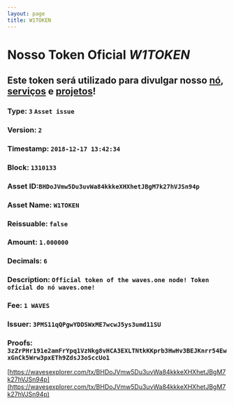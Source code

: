 ```yaml
---
layout: page
title: W1TOKEN
---
```


# Nosso Token Oficial _W1TOKEN_

## Este token será utilizado para divulgar nosso [nó](https://wavesexplorer.com/address/3PMS11qQPgwYDDSWxME7wcwJ5ys3umd11SU), [serviços](https://wavesexplorer.com/tx/AcghhRfmsTViLtmi4SejN6En2weEUcTRj5rBTwBCMMrZ) e [projetos](https://waves.one/projetos)!

### Type: `3` `Asset issue`
### Version: `2`
### Timestamp: `2018-12-17 13:42:34`
### Block: `1310133`
### Asset ID:`BHDoJVmw5Du3uvWa84kkkeXHXhetJBgM7k27hVJSn94p`
### Asset Name: `W1TOKEN`
### Reissuable: `false`
### Amount: `1.000000`
### Decimals: `6`
### Description:	`Official token of the waves.one node! Token oficial do nó waves.one!`
### Fee:	`1 WAVES`
### Issuer: `3PMS11qQPgwYDDSWxME7wcwJ5ys3umd11SU`
### Proofs:	`3zZrPHr191e2amFrYpq1VzNkg8vHCA3EXLTNtkKKprb3HwHv3BEJKnrr54EwxGnCk5Wrw3pxETh9ZdsJ3oSccUo1`

[https://wavesexplorer.com/tx/BHDoJVmw5Du3uvWa84kkkeXHXhetJBgM7k27hVJSn94p](https://wavesexplorer.com/tx/BHDoJVmw5Du3uvWa84kkkeXHXhetJBgM7k27hVJSn94p)
